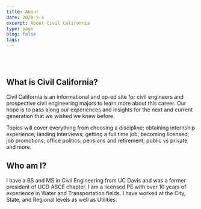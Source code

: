 ```yaml
---
title: About
date: 2020-5-4
excerpt: About Civil California
type: page
blog: false
tags:
---
```

<br/>
<br/>

## What is Civil California?
Civil California is an informational and op-ed site for civil engineers and prospective civil engineering majors to learn more about this career. Our hope is to pass along our experiences and insights for the next and current generation that we wished we knew before. 

Topics will cover everything from choosing a discipline; obtaining internship experience; landing interviews; getting a full time job; becoming licensed; job promotions; office politics; pensions and retirement; public vs private and more.

## Who am I?
I have a BS and MS in Civil Engineering from UC Davis and was a former president of UCD ASCE chapter. I am a licensed PE with over 10 years of experience in Water and Transportation fields. I have worked at the City, State, and Regional levels as well as Utilities.   
